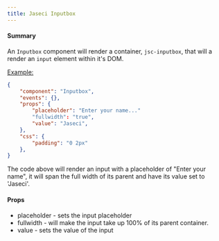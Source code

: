 ```yaml
---
title: Jaseci Inputbox
---
```


#### Summary

An `Inputbox` component will render a container, `jsc-inputbox`, that will a render an `input` element within it's DOM.

<u>Example:</u>

```JSON
{
	"component": "Inputbox",
	"events": {},
	"props": {
		"placeholder": "Enter your name..."
		"fullwidth": "true",
		"value": "Jaseci",
	},
	"css": {
		"padding": "0 2px"
	},
}
```

The code above will render an input with a placeholder of "Enter your name", it will span the full width of its parent and have its value set to 'Jaseci'.

#### Props

- placeholder - sets the input placeholder
- fullwidth - will make the input take up 100% of its parent container.
- value - sets the value of the input
